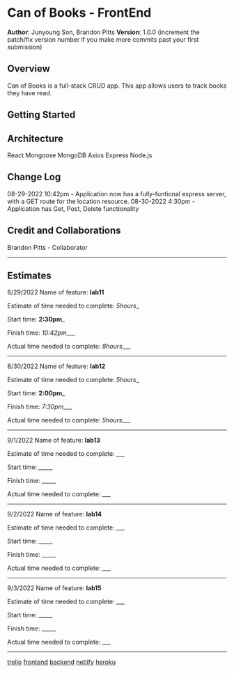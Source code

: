 # Can of Books - FrontEnd

**Author**: Junyoung Son, Brandon Pitts
**Version**: 1.0.0 (increment the patch/fix version number if you make more commits past your first submission)

## Overview
Can of Books is a full-stack CRUD app. This app allows users to track books they have read.

## Getting Started
<!-- What are the steps that a user must take in order to build this app on their own machine and get it running? -->

## Architecture
React
Mongoose
MongoDB
Axios
Express
Node.js

## Change Log
08-29-2022 10:42pm - Application now has a fully-funtional express server, with a GET route for the location resource.
08-30-2022 4:30pm - Application has Get, Post, Delete functionality

## Credit and Collaborations
Brandon Pitts - Collaborator

--------------------------------------
## Estimates

8/29/2022
Name of feature: __lab11__

Estimate of time needed to complete: _5hours__

Start time: __2:30pm___

Finish time: _10:42pm____

Actual time needed to complete: _8hours____

--------------------------------------
8/30/2022
Name of feature: __lab12__

Estimate of time needed to complete: _5hours__

Start time: __2:00pm___

Finish time: _7:30pm____

Actual time needed to complete: _5hours____

--------------------------------------
9/1/2022
Name of feature: __lab13__

Estimate of time needed to complete: ___

Start time: _____

Finish time: _____

Actual time needed to complete: ___

--------------------------------------
9/2/2022
Name of feature: __lab14__

Estimate of time needed to complete: ___

Start time: _____

Finish time: _____

Actual time needed to complete: ___

--------------------------------------
9/3/2022
Name of feature: __lab15__

Estimate of time needed to complete: ___

Start time: _____

Finish time: _____

Actual time needed to complete: ___

--------------------------------------

[trello](https://trello.com/b/Ko1TmmHB/building-crud-apps-with-mongodb-lab11)
[frontend](https://github.com/Junyoungson808/can-of-books-frontend)
[backend](https://github.com/brandomoki/can-of-books-backend)
[netlify](https://radiant-arithmetic-aa4507.netlify.app/)
[heroku](https://can-of-books-lab.herokuapp.com/)
